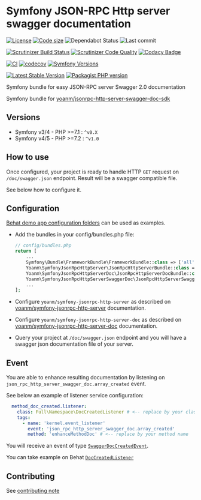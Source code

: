 # Symfony JSON-RPC Http server swagger documentation

[![License](https://img.shields.io/github/license/yoanm/symfony-jsonrpc-http-server-swagger-doc.svg)](https://github.com/yoanm/symfony-jsonrpc-http-server-swagger-doc)
[![Code size](https://img.shields.io/github/languages/code-size/yoanm/symfony-jsonrpc-http-server-swagger-doc.svg)](https://github.com/yoanm/symfony-jsonrpc-http-server-swagger-doc)
![Dependabot Status](https://flat.badgen.net/github/dependabot/yoanm/symfony-jsonrpc-http-server-swagger-doc)
![Last commit](https://badgen.net/github/last-commit/yoanm/symfony-jsonrpc-http-server-swagger-doc)

[![Scrutinizer Build Status](https://img.shields.io/scrutinizer/build/g/yoanm/symfony-jsonrpc-http-server-swagger-doc.svg?label=Scrutinizer\&logo=scrutinizer)](https://scrutinizer-ci.com/g/yoanm/symfony-jsonrpc-http-server-swagger-doc/build-status/master)
[![Scrutinizer Code Quality](https://img.shields.io/scrutinizer/g/yoanm/symfony-jsonrpc-http-server-swagger-doc/master.svg?logo=scrutinizer)](https://scrutinizer-ci.com/g/yoanm/symfony-jsonrpc-http-server-swagger-doc/?branch=master)
[![Codacy Badge](https://app.codacy.com/project/badge/Grade/e50269d2b7bc465fa43a9f9000bc5f06)](https://app.codacy.com/gh/yoanm/symfony-jsonrpc-http-server-swagger-doc/dashboard?utm_source=gh&utm_medium=referral&utm_content=&utm_campaign=Badge_grade)

[![CI](https://github.com/yoanm/symfony-jsonrpc-http-server-swagger-doc/actions/workflows/CI.yml/badge.svg?branch=master)](https://github.com/yoanm/symfony-jsonrpc-http-server-swagger-doc/actions/workflows/CI.yml)
[![codecov](https://codecov.io/gh/yoanm/symfony-jsonrpc-http-server-swagger-doc/branch/master/graph/badge.svg?token=NHdwEBUFK5)](https://codecov.io/gh/yoanm/symfony-jsonrpc-http-server-swagger-doc)
[![Symfony Versions](https://img.shields.io/badge/Symfony-v4.4%20%2F%20v5.4%2F%20v6.x-8892BF.svg?logo=github)](https://symfony.com/)

[![Latest Stable Version](https://img.shields.io/packagist/v/yoanm/symfony-jsonrpc-http-server-swagger-doc.svg)](https://packagist.org/packages/yoanm/symfony-jsonrpc-http-server-swagger-doc)
[![Packagist PHP version](https://img.shields.io/packagist/php-v/yoanm/symfony-jsonrpc-http-server-swagger-doc.svg)](https://packagist.org/packages/yoanm/symfony-jsonrpc-http-server-swagger-doc)

Symfony bundle for easy JSON-RPC server Swagger 2.0 documentation

Symfony bundle for [yoanm/jsonrpc-http-server-swagger-doc-sdk](https://github.com/yoanm/php-jsonrpc-http-server-swagger-doc-sdk)

## Versions

*   Symfony v3/4 - PHP >=7.1 : `^v0.X`
*   Symfony v4/5 - PHP >=7.2 : `^v1.0`

## How to use

Once configured, your project is ready to handle HTTP `GET` request on `/doc/swagger.json` endpoint. Result will be a swagger compatible file.

See below how to configure it.

## Configuration

[Behat demo app configuration folders](./features/demo_app) can be used as examples.

*   Add the bundles in your config/bundles.php file:
    ```php
    // config/bundles.php
    return [
        ...
        Symfony\Bundle\FrameworkBundle\FrameworkBundle::class => ['all' => true],
        Yoanm\SymfonyJsonRpcHttpServer\JsonRpcHttpServerBundle::class => ['all' => true],
        Yoanm\SymfonyJsonRpcHttpServerDoc\JsonRpcHttpServerDocBundle::class => ['all' => true],
        Yoanm\SymfonyJsonRpcHttpServerSwaggerDoc\JsonRpcHttpServerSwaggerDocBundle::class => ['all' => true],
        ...
    ];
    ```

*   Configure `yoanm/symfony-jsonrpc-http-server` as described on [yoanm/symfony-jsonrpc-http-server](https://github.com/yoanm/symfony-jsonrpc-http-server) documentation.

*   Configure `yoanm/symfony-jsonrpc-http-server-doc` as described on [yoanm/symfony-jsonrpc-http-server-doc](https://github.com/yoanm/symfony-jsonrpc-http-server-doc) documentation.

*   Query your project at `/doc/swagger.json` endpoint and you will have a swagger json documentation file of your server.

## Event

You are able to enhance resulting documentation by listening on `json_rpc_http_server_swagger_doc.array_created` event.

See below an example of listener service configuration:

```yaml
  method_doc_created.listener:
    class: Full\Namespace\DocCreatedListener # <-- replace by your class name
    tags:
      - name: 'kernel.event_listener'
        event: 'json_rpc_http_server_swagger_doc.array_created'
        method: 'enhanceMethodDoc' # <-- replace by your method name
```

You will receive an event of type [`SwaggerDocCreatedEvent`](./src/Event/SwaggerDocCreatedEvent.php).

You can take example on Behat [`DocCreatedListener`](./features/demo_app/src/Listener/DocCreatedListener.php)

## Contributing

See [contributing note](./CONTRIBUTING.md)
